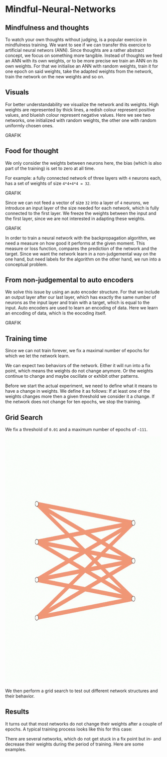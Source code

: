 # Mindful-Neural-Networks

## Mindfulness and thoughts

To watch your own thoughts without judging, is a popular exercice in mindfulness training. We want to see if we can transfer this exercice to artificial neural networs (ANN). Since thoughts are a rather abstract concept, we focus on something more tangible. Instead of thoughts we feed an ANN with its own weights, or to be more precise we train an ANN on its own weights. For that we initialise an ANN with random weights, train it for one epoch on said weights, take the adapted weights from the network, train the network on the new weights and so on. 

## Visuals
For better understandability we visualize the network and its weights. High weights are represented by thick lines, a redish colour represent positive values, and blueish colour represent negative values. Here we see two networks, one initialized with random weights, the other one with random uniformly chosen ones. 

GRAFIK

## Food for thought
We only consider the weights between neurons here, the bias (which is also part of the training) is set to zero at all time. 

For example: a fully connected network of three layers with ``4`` neurons each, has a set of weights of size ``4*4+4*4 = 32``.

GRAFIK

Since we can not feed a vector of size ``32`` into a layer of ``4`` neurons, we introduce an input layer of the size needed for each network, which is fully connected to the first layer. We freeze the weights between the input and the first layer, since we are not interested in adapting these weights. 

GRAFIK

In order to train a neural network with the backpropagation algorithm, we need a measure on how good it performs at the given moment. This measure or loss function, compares the prediction of the network and the target. Since we want the network learn in a non-judgemental way on the one hand, but need labels for the algorithm on the other hand, we run into a conceptual problem. 

## From non-judgemental to auto encoders

We solve this issue by using an auto encoder structure. For that we include an output layer after our last layer, which has exactly the same number of neurons as the input layer and train with a target, which is equal to the input.
Auto encoders are used to learn an encoding of data. Here we learn an encoding of data, which is the eocoding itself. 

GRAFIK

## Training time

Since we can not train forever, we fix a maximal number of epochs for which we let the network learn. 

We can expect two behaviors of the network. Either it will run into a fix point, which means the weights do not change anymore. Or the weights continue to change and maybe oscillate or exhibit other patterns. 

Before we start the actual experiment, we need to define what it means to have a change in weights. We define it as follows:
If at least one of the weights changes more then a given threshold we consider it a change. If the network does not change for ten epochs, we stop the training. 




## Grid Search
We fix a threshold of ``0.01`` and a maximum number of epochs of ``~111``. 

<img src="https://github.com/bhaecker/Mindful-Neural-Networks/blob/master/graphics/plasticity.gif" width="500" height="790">

We then perform a grid search to test out different network structures and their behavior. 

## Results
It turns out that most networks do not change their weights after a couple of epochs. A typical training process looks like this for this case:


There are several networks, which do not get stuck in a fix point but in- and decrease their weights during the period of training.
Here are some examples.

